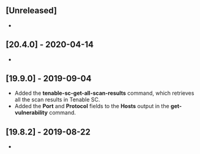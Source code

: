 ## [Unreleased]
-

## [20.4.0] - 2020-04-14
-


## [19.9.0] - 2019-09-04
  - Added the **tenable-sc-get-all-scan-results** command, which retrieves all the scan results in Tenable SC.
  - Added the **Port** and **Protocol** fields to the **Hosts** output in the **get-vulnerability** command.

## [19.8.2] - 2019-08-22
  -

